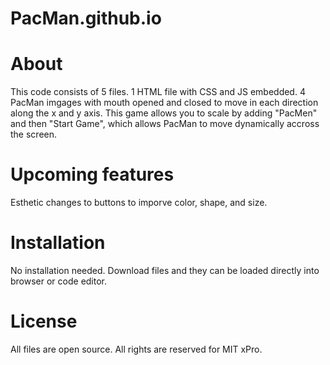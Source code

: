 # PacMan.github.io

# About
  This code consists of 5 files. 1 HTML file with CSS and JS embedded. 
  4 PacMan imgages with mouth opened and closed to move in each direction along the x and y axis.
  This game allows you to scale by adding "PacMen" and then "Start Game", which allows PacMan to move dynamically accross the screen. 
  
# Upcoming features
  Esthetic changes to buttons to imporve color, shape, and size.

# Installation
  No installation needed. Download files and they can be loaded directly into browser or code editor. 

# License
  All files are open source.
  All rights are reserved for MIT xPro.

